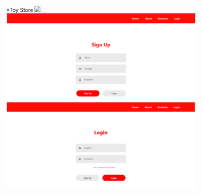 *Toy Store
<img src="https://github.com/Rishi575/React_IRC/tree/main/project/gitupimages/img1.png">
<img src="https://github.com/Rishi575/React_IRC/blob/main/project/gitupimages/img2.png">
<img src="https://github.com/Rishi575/React_IRC/blob/main/project/gitupimages/img3.png">
